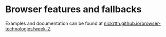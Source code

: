 # Browser features and fallbacks

Examples and documentation can be found at [nickrttn.github.io/browser-technologies/week-2](https://nickrttn.github.io/browser-technologies/week-2).
